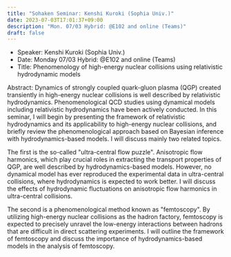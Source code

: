 ```yaml
---
title: "Sohaken Seminar: Kenshi Kuroki (Sophia Univ.)"
date: 2023-07-03T17:01:37+09:00
description: "Mon. 07/03 Hybrid: @E102 and online (Teams)"
draft: false
---
```


- Speaker:
Kenshi Kuroki (Sophia Univ.)
- Date:
Monday 07/03 Hybrid: @E102 and online (Teams)
- Title:
Phenomenology of high-energy nuclear collisions using relativistic hydrodynamic models

<!--more-->
Abstract:
Dynamics of strongly coupled quark-gluon plasma (QGP) created transiently in high-energy nuclear collisions is well described by relativistic hydrodynamics. Phenomenological QCD studies using dynamical models including relativistic hydrodynamics have been actively conducted. In this seminar, I will begin by presenting the framework of relativistic hydrodynamics and its applicability to high-energy nuclear collisions, and briefly review the phenomenological approach based on Bayesian inference with hydrodynamics-based models. I will discuss mainly two related topics.

The first is the so-called "ultra-central flow puzzle". Anisotropic flow harmonics, which play crucial roles in extracting the transport properties of QGP, are well described by hydrodynamics-based models. However, no dynamical model has ever reproduced the experimental data in ultra-central collisions, where hydrodynamics is expected to work better. I will discuss the effects of hydrodynamic fluctuations on anisotropic flow harmonics in ultra-central collisions.

The second is a phenomenological method known as "femtoscopy". By utilizing high-energy nuclear collisions as the hadron factory, femtoscopy is expected to precisely unravel the low-energy interactions between hadrons that are difficult in direct scattering experiments. I will outline the framework of femtoscopy and discuss the importance of hydrodynamics-based models in the analysis of femtoscopy.